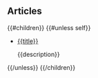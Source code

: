 ## Articles

{{#children}}
{{#unless self}}
* [{{title}}]({{href}})
    <p>{{description}}</p>
{{/unless}}
{{/children}}
